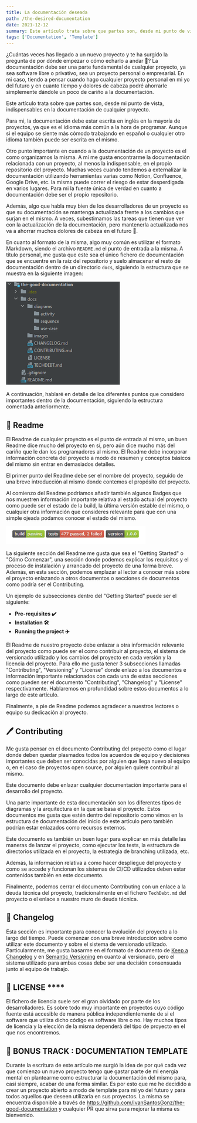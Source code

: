 ```yaml
---
title: La documentación deseada
path: /the-desired-documentation
date: 2021-12-12
summary: Este artículo trata sobre que partes son, desde mi punto de vista, indispensables en la documentación de cualquier proyecto.
tags: ['Documentation', 'Template']
---
```



¿Cuántas veces has llegado a un nuevo proyecto y te ha surgido la pregunta de por dónde empezar o cómo echarlo a andar 🤷? La documentación debe ser una parte fundamental de cualquier proyecto, ya sea software libre o privativo, sea un proyecto personal o empresarial. En mi caso, tiendo a pensar cuando hago cualquier proyecto personal en mi yo del futuro y en cuanto tiempo y dolores de cabeza podré ahorrarle simplemente dándole un poco de cariño a la documentación.

Este artículo trata sobre que partes son, desde mi punto de vista, indispensables en la documentación de cualquier proyecto.

Para mi, la documentación debe estar escrita en inglés en la mayoría de proyectos, ya que es el idioma más común a la hora de programar. Aunque si el equipo se siente más cómodo trabajando en español o cualquier otro idioma también puede ser escrita en el mismo.

Otro punto importante en cuando a la documentación de un proyecto es el como organizamos la misma. A mí me gusta encontrarme la documentación relacionada con un proyecto, al menos la indispensable, en el propio repositorio del proyecto. Muchas veces cuando tendemos a externalizar la documentación utilizando herramientas varias como Notion, Confluence, Google Drive, etc. la misma puede correr el riesgo de estar desperdigada en varios lugares. Para mi la fuente única de verdad en cuanto a documentación debe ser el propio repositorio.

Además, algo que habla muy bien de los desarrolladores de un proyecto es que su documentación se mantenga actualizada frente a los cambios que surjan en el mismo. A veces, subestimamos las tareas que tienen que ver con la actualización de la documentación, pero mantenerla actualizada nos va a ahorrar muchos dolores de cabeza en el futuro 🤯.

En cuanto al formato de la misma, algo muy común es utilizar el formato Markdown, siendo el archivo `README.md` el punto de entrada a la misma. A título personal, me gusta que este sea el único fichero de documentación que se encuentre en la raíz del repositorio y suelo almacenar el resto de documentación dentro de un directorio `docs`, siguiendo la estructura que se muestra en la siguiente imagen:

![Estructura de la documentación](./images/DocumentacionDeseada/documentation-sctructure.png)

A continuación, hablaré en detalle de los diferentes puntos que considero importantes dentro de la documentación, siguiendo la estructura comentada anteriormente.

## 📖 Readme

El Readme de cualquier proyecto es el punto de entrada al mismo, un buen Readme dice mucho del proyecto en sí, pero aún dice mucho más del cariño que le dan los programadores al mismo. El  Readme debe incorporar información concreta del proyecto a modo de resumen y conceptos básicos del mismo sin entrar en demasiados detalles.

El primer punto del Readme debe ser el nombre del proyecto, seguido de una breve introducción al mismo donde contemos el propósito del proyecto.

Al comienzo del Readme podríamos añadir también algunos Badges que nos muestren información importante relativa al estado actual del proyecto como puede ser el estado de la build, la última versión estable del mismo, o cualquier otra información que consideres relevante para que con una simple ojeada podamos conocer el estado del mismo.

![Badges](./images/DocumentacionDeseada/badges.png)

La siguiente sección del Readme me gusta que sea el "Getting Started" o "Cómo Comenzar", una sección donde podemos explicar los requisitos y el proceso de instalación y arrancado del proyecto de una forma breve. Además, en esta sección, podemos emplazar al lector a conocer más sobre el proyecto enlazando a otros documentos o secciones de documentos como podría ser el Contributing.

Un ejemplo de subsecciones dentro del "Getting Started" puede ser el siguiente:

- **Pre-requisites ✔️**
- **Installation 🛠**
- **Running the project ✈️**

El Readme de nuestro proyecto debe enlazar a otra información relevante del proyecto como puede ser el como contribuir al proyecto, el sistema de versionado utilizado y los cambios del proyecto en cada versión y la licencia del proyecto. Para ello me gusta tener 3 subsecciones llamadas "Contributing", "Versioning" y "License" donde enlazo a los documentos e información importante relacionados con cada una de estas secciones como pueden ser el documento "Contributing", "Changelog" y "License" respectivamente. Hablaremos en profundidad sobre estos documentos a lo largo de este artículo.

Finalmente, a pie de Readme podemos agradecer a nuestros lectores o equipo su dedicación al proyecto.

## **🖊️** Contributing

Me gusta pensar en el documento Contributing del proyecto como el lugar donde deben quedar plasmados todos los acuerdos de equipo y decisiones importantes que deben ser conocidas por alguien que llega nuevo al equipo o, en el caso de proyectos open source, por alguien quiere contribuir al mismo.

Este documento debe enlazar cualquier documentación importante para el desarrollo del proyecto.

Una parte importante de esta documentación son los diferentes tipos de diagramas y la arquitectura en la que se basa el proyecto. Estos documentos me gusta que estén dentro del repositorio como vimos en la estructura de documentación del inicio de este artículo pero también podrían estar enlazados como recursos externos.

Este documento es también un buen lugar para explicar en más detalle las maneras de lanzar el proyecto, como ejecutar los tests, la estructura de directorios utilizada en el proyecto, la estrategia de branching utilizada, etc.

Además, la información relativa a como hacer despliegue del proyecto y como se accede y funcionan los sistemas de CI/CD utilizados deben estar contenidos también en este documento.

Finalmente, podemos cerrar el documento Contributing con un enlace a la deuda técnica del proyecto, tradicionalmente en el fichero `TechDebt.md` del proyecto o el enlace a nuestro muro de deuda técnica.

## **🧾** Changelog

Esta sección es importante para conocer la evolución del proyecto a lo largo del tiempo. Puede comenzar con una breve introducción sobre como utilizar este documento y sobre el sistema de versionado utilizado. Particularmente, me gusta basarme en el formato de documento de [Keep a Changelog](https://keepachangelog.com/en/1.0.0/)  y en [Semantic Versioning](https://semver.org/spec/v2.0.0.html) en cuanto al versionado, pero el sistema utilizado para ambas cosas debe ser una decisión consensuada junto al equipo de trabajo.

## **📝** LICENSE  ****

El fichero de licencia suele ser el gran olvidado por parte de los desarrolladores. Es sobre todo muy importante en proyectos cuyo código fuente está accesible de manera pública independientemente de si el software que utiliza dicho código es software libre o no. Hay muchos tipos de licencia y la elección de la misma dependerá del tipo de proyecto en el que nos encontremos.

## 🎁 BONUS TRACK : DOCUMENTATION TEMPLATE

Durante la escritura de este artículo me surgió la idea de por qué cada vez que comienzo un nuevo proyecto tengo que gastar parte de mi energía mental en plantearme como estructurar la documentación del mismo para, casi siempre, acabar de una forma similar. Es por esto que me he decidido a crear un proyecto abierto a modo de template para mi yo del futuro y para todos aquellos que deseen utilizarla en sus proyectos. La misma se encuentra disponible a través de https://github.com/IvanSantosGonz/the-good-documentation y cualquier PR que sirva para mejorar la misma es bienvenido.
